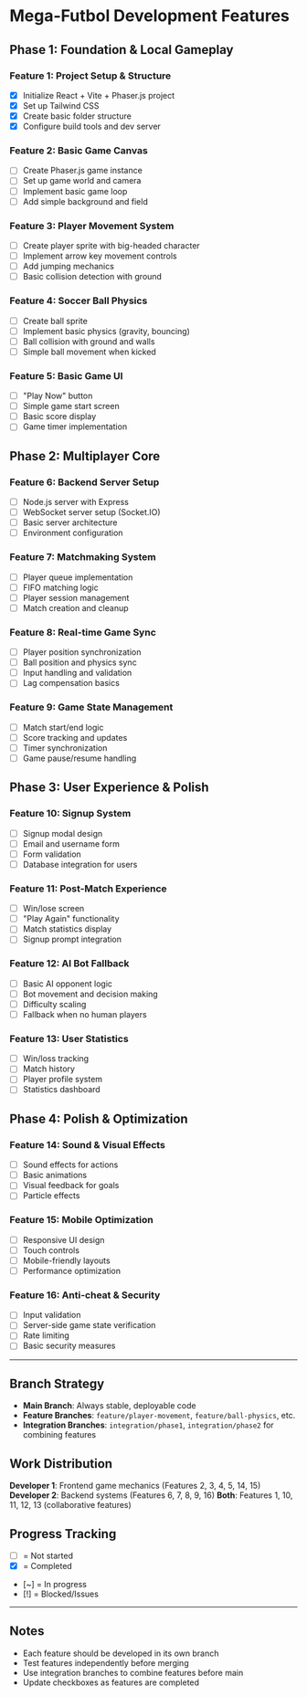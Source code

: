 # Mega-Futbol Development Features

## **Phase 1: Foundation & Local Gameplay**

### **Feature 1: Project Setup & Structure**
- [x] Initialize React + Vite + Phaser.js project
- [x] Set up Tailwind CSS
- [x] Create basic folder structure
- [x] Configure build tools and dev server

### **Feature 2: Basic Game Canvas**
- [ ] Create Phaser.js game instance
- [ ] Set up game world and camera
- [ ] Implement basic game loop
- [ ] Add simple background and field

### **Feature 3: Player Movement System**
- [ ] Create player sprite with big-headed character
- [ ] Implement arrow key movement controls
- [ ] Add jumping mechanics
- [ ] Basic collision detection with ground

### **Feature 4: Soccer Ball Physics**
- [ ] Create ball sprite
- [ ] Implement basic physics (gravity, bouncing)
- [ ] Ball collision with ground and walls
- [ ] Simple ball movement when kicked

### **Feature 5: Basic Game UI**
- [ ] "Play Now" button
- [ ] Simple game start screen
- [ ] Basic score display
- [ ] Game timer implementation

## **Phase 2: Multiplayer Core**

### **Feature 6: Backend Server Setup**
- [ ] Node.js server with Express
- [ ] WebSocket server setup (Socket.IO)
- [ ] Basic server architecture
- [ ] Environment configuration

### **Feature 7: Matchmaking System**
- [ ] Player queue implementation
- [ ] FIFO matching logic
- [ ] Player session management
- [ ] Match creation and cleanup

### **Feature 8: Real-time Game Sync**
- [ ] Player position synchronization
- [ ] Ball position and physics sync
- [ ] Input handling and validation
- [ ] Lag compensation basics

### **Feature 9: Game State Management**
- [ ] Match start/end logic
- [ ] Score tracking and updates
- [ ] Timer synchronization
- [ ] Game pause/resume handling

## **Phase 3: User Experience & Polish**

### **Feature 10: Signup System**
- [ ] Signup modal design
- [ ] Email and username form
- [ ] Form validation
- [ ] Database integration for users

### **Feature 11: Post-Match Experience**
- [ ] Win/lose screen
- [ ] "Play Again" functionality
- [ ] Match statistics display
- [ ] Signup prompt integration

### **Feature 12: AI Bot Fallback**
- [ ] Basic AI opponent logic
- [ ] Bot movement and decision making
- [ ] Difficulty scaling
- [ ] Fallback when no human players

### **Feature 13: User Statistics**
- [ ] Win/loss tracking
- [ ] Match history
- [ ] Player profile system
- [ ] Statistics dashboard

## **Phase 4: Polish & Optimization**

### **Feature 14: Sound & Visual Effects**
- [ ] Sound effects for actions
- [ ] Basic animations
- [ ] Visual feedback for goals
- [ ] Particle effects

### **Feature 15: Mobile Optimization**
- [ ] Responsive UI design
- [ ] Touch controls
- [ ] Mobile-friendly layouts
- [ ] Performance optimization

### **Feature 16: Anti-cheat & Security**
- [ ] Input validation
- [ ] Server-side game state verification
- [ ] Rate limiting
- [ ] Basic security measures

---

## **Branch Strategy**

- **Main Branch**: Always stable, deployable code
- **Feature Branches**: `feature/player-movement`, `feature/ball-physics`, etc.
- **Integration Branches**: `integration/phase1`, `integration/phase2` for combining features

## **Work Distribution**

**Developer 1**: Frontend game mechanics (Features 2, 3, 4, 5, 14, 15)
**Developer 2**: Backend systems (Features 6, 7, 8, 9, 16)
**Both**: Features 1, 10, 11, 12, 13 (collaborative features)

## **Progress Tracking**

- [ ] = Not started
- [X] = Completed
- [~] = In progress
- [!] = Blocked/Issues

---

## **Notes**
- Each feature should be developed in its own branch
- Test features independently before merging
- Use integration branches to combine features before main
- Update checkboxes as features are completed
